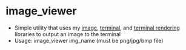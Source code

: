 # image_viewer
- Simple utility that uses my [image](https://github.com/tcherney/zig-image), [terminal](https://github.com/tcherney/terminal), and [terminal rendering](https://github.com/tcherney/zigxel) libraries to output an image to the terminal
- Usage: image_viewer img_name (must be png/jpg/bmp file)
